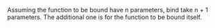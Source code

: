 Assuming the function to be bound have n parameters, bind take n + 1 parameters. The additional one is for the function to be bound itself.
